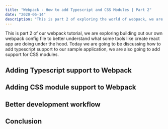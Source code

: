 ```yaml
---
title: "Webpack - How to add Typescript and CSS Modules | Part 2"
date: "2020-06-14"
description: "This is part 2 of exploring the world of webpack, we are going to add typescript and css module support, we are also going to learn about webpack plugins"
---
```


This is part 2 of our webpack tutorial, we are exploring building out our own webpack config file to better understand what some tools like create react app are doing under the hood. Today we are going to be discussing how to add typescript support to our sample application, we are also going to add support for CSS modules.

## Adding Typescript support to Webpack

## Adding CSS module support to Webpack

## Better development workflow

## Conclusion
